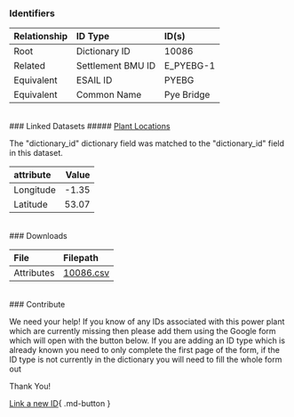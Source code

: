 ### Identifiers

| Relationship   | ID Type           | ID(s)      |
|:---------------|:------------------|:-----------|
| Root           | Dictionary ID     | 10086      |
| Related        | Settlement BMU ID | E_PYEBG-1  |
| Equivalent     | ESAIL ID          | PYEBG      |
| Equivalent     | Common Name       | Pye Bridge |

<br>
### Linked Datasets
##### <a href="https://osuked.github.io/Power-Station-Dictionary/datasets/plant-locations">Plant Locations</a>



The "dictionary_id" dictionary field was matched to the "dictionary_id" field in this dataset.

| attribute   |   Value |
|:------------|--------:|
| Longitude   |   -1.35 |
| Latitude    |   53.07 |


<br>
### Downloads


| File       | Filepath                                                                              |
|:-----------|:--------------------------------------------------------------------------------------|
| Attributes | [10086.csv](https://osuked.github.io/Power-Station-Dictionary/object_attrs/10086.csv) |


<br>
### Contribute

We need your help! If you know of any IDs associated with this power plant which are currently missing then please add them using the Google form which will open with the button below. If you are adding an ID type which is already known you need to only complete the first page of the form, if the ID type is not currently in the dictionary you will need to fill the whole form out

Thank You!

[Link a new ID](https://docs.google.com/forms/d/e/1FAIpQLSc5jRsQ7NgiLLXbwo9PUdwTQyuqbRwThltG56-o6NVSe7E_nw/viewform?usp=pp_url&entry.251912331=10086){ .md-button }